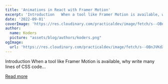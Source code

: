 ```yaml
---
title: 'Animations in React with Framer Motion'
excerpt: 'Introduction   When a tool like Framer Motion is available, why write many lines of CSS code...'
date: '2022-09-01'
coverImage: 'https://res.cloudinary.com/practicaldev/image/fetch/s--OBnJVKdX--/c_imagga_scale,f_auto,fl_progressive,h_420,q_auto,w_1000/https://dev-to-uploads.s3.amazonaws.com/uploads/articles/eldc6nd0yn1gofdr8pk5.png'
author:
  name: Koders
  picture: "assets/blog/authors/koders.png"
ogImage:
  url: 'https://res.cloudinary.com/practicaldev/image/fetch/s--OBnJVKdX--/c_imagga_scale,f_auto,fl_progressive,h_420,q_auto,w_1000/https://dev-to-uploads.s3.amazonaws.com/uploads/articles/eldc6nd0yn1gofdr8pk5.png'
---
```


Introduction   When a tool like Framer Motion is available, why write many lines of CSS code...

[Read more](https://dev.to/refine/animations-in-react-with-framer-motion-57gl)

